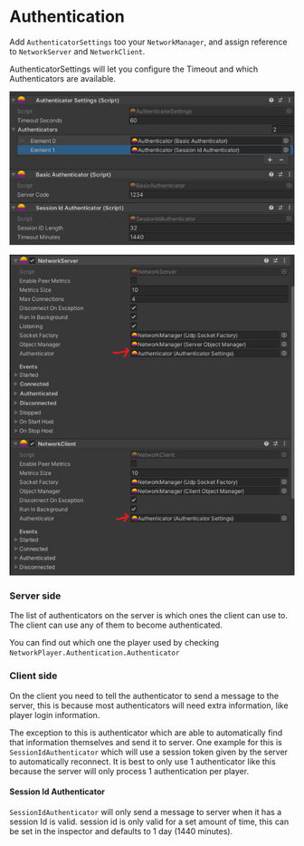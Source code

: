 # Authentication

Add `AuthenticatorSettings` too your `NetworkManager`, and assign reference to `NetworkServer` and `NetworkClient`.

AuthenticatorSettings will let you configure the Timeout and which Authenticators are available.

![inspector settings](./AuthenticatorSettings.png)

![inspector assign reference](./SettingsReference.png)

### Server side

The list of authenticators on the server is which ones the client can use to. The client can use any of them to become authenticated.

You can find out which one the player used by checking `NetworkPlayer.Authentication.Authenticator`

### Client side

On the client you need to tell the authenticator to send a message to the server, this is because most authenticators will need extra information, like player login information. 

The exception to this is authenticator which are able to automatically find that information themselves and send it to server. One example for this is `SessionIdAuthenticator` which will use a session token given by the server to automatically reconnect. It is best to only use 1 authenticator like this because the server will only process 1 authentication per player.

#### Session Id Authenticator

`SessionIdAuthenticator` will only send a message to server when it has a session Id is valid. session id is only valid for a set amount of time, this can be set in the inspector and defaults to 1 day (1440 minutes).

<!-- If you want to use Session ID without any additional Authenticator you will have to check the "Allow Unauthenticated" -->

